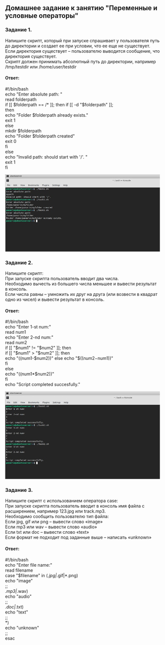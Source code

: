 ## Домашнее задание к занятию "Переменные и условные операторы"  

### Задание 1.  
Напишите скрипт, который при запуске спрашивает у пользователя путь до директории и создает ее при условии, что ее еще не существует.  
Если директория существует – пользователю выводится сообщение, что директория существует.  
Скрипт должен принимать абсолютный путь до директории, например /tmp/testdir или /home/user/testdir  

#### Ответ:   
#!/bin/bash  
echo "Enter absolute path: "  
read folderpath  
if [[ $folderpath == /* ]];  
  then  
    if [[ -d "$folderpath" ]];  
      then  
        echo "Folder $folderpath already exists."  
        exit 1  
    else  
      mkdir $folderpath  
      echo "Folder $folderpath created"  
      exit 0  
    fi  
else  
  echo "Invalid path: should start with '/'. "  
  exit 1  
fi  

![](https://github.com/networksuperman/netology_dev_ops/blob/main/SLINA-19/IT%20System%20and%20OS%20Linux/img/5-1.jpg)  

### Задание 2.  
Напишите скрипт:  
При запуске скрипта пользователь вводит два числа.  
Необходимо вычесть из большего числа меньшее и вывести результат в консоль.  
Если числа равны – умножить их друг на друга (или возвести в квадрат одно из чисел) и вывести результат в консоль.  

#### Ответ:   
#!/bin/bash  
echo "Enter 1-st num:"  
read num1  
echo "Enter 2-nd num:"  
read num2  
if [[ "$num1" != "$num2" ]]; then  
  if [[ "$num1" > "$num2" ]]; then  
    echo "$(($num1-$num2))"  
  else  
    echo "$(($num2-$num1))"  
  fi  
else  
  echo "$(($num1*$num2))"  
fi  
echo "Script completed succesfully."  

![](https://github.com/networksuperman/netology_dev_ops/blob/main/SLINA-19/IT%20System%20and%20OS%20Linux/img/5-2.jpg)  

### Задание 3.  
Напишите скрипт с использованием оператора case:  
При запуске скрипта пользователь вводит в консоль имя файла с расширением, например 123.jpg или track.mp3.  
Необходимо сообщить пользователю тип файла:  
Если jpg, gif или png – вывести слово «image»  
Если mp3 или wav – вывести слово «audio»  
Если txt или doc – вывести слово «text»  
Если формат не подходит под заданные выше – написать «unknown»  

#### Ответ:   

#!/bin/bash    
echo "Enter file name:"  
read filename  
case "$filename" in (*.jpg|*.gif|*.png)  
    echo "image"  
    ;;  
  *.mp3|*.wav)  
    echo "audio"  
    ;;  
  *.doc|*.txt)  
    echo "text"  
    ;;  
   *)  
    echo "unknown"  
    ;;  
esac  

![]()
